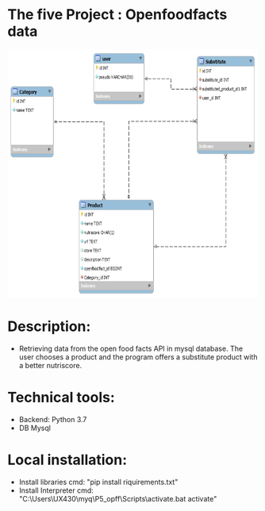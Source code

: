 # The five Project : Openfoodfacts data

<img src="assets/Modele_physique_de_donnees.png" alt="Home page" width="800" height="500" margin-left="500"/>

# Description:
* Retrieving data from the open food facts API in mysql database.
The user chooses a product and the program offers a substitute product with a better nutriscore.


# Technical tools:
* Backend: Python 3.7
* DB Mysql

# Local installation:
* Install libraries cmd: "pip install riquirements.txt"
* Install Interpreter cmd: "C:\Users\UX430\myq\P5_opff\Scripts\activate.bat activate"
